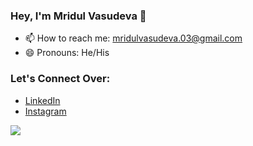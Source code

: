 ### Hey, I'm Mridul Vasudeva 👋

- 📫 How to reach me: mridulvasudeva.03@gmail.com
- 😄 Pronouns: He/His

### Let's Connect Over:
- [LinkedIn](https://www.linkedin.com/in/mridul-vasudeva-325a55222/)
- [Instagram](https://www.instagram.com/mridul_vasudeva/)


<img src = "https://github-readme-stats.vercel.app/api?username=Mridul1703&&show_icons=true&title_color=042e6f&icon_color=000000&text_color=009be1&bg_color=FFFFFF">
